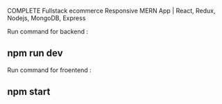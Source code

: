 COMPLETE Fullstack ecommerce Responsive MERN App | React, Redux, Nodejs, MongoDB, Express

Run command for backend : 
## npm run dev 

Run command for froentend :
## npm start
